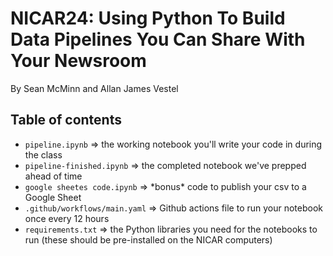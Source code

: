 # NICAR24: Using Python To Build Data Pipelines You Can Share With Your Newsroom

By Sean McMinn and Allan James Vestel

## Table of contents

* `pipeline.ipynb` => the working notebook you'll write your code in during the class
* `pipeline-finished.ipynb` => the completed notebook we've prepped ahead of time
* `google sheetes code.ipynb` => \*bonus\* code to publish your csv to a Google Sheet
* `.github/workflows/main.yaml` => Github actions file to run your notebook once every 12 hours
* `requirements.txt` => the Python libraries you need for the notebooks to run (these should be pre-installed on the NICAR computers)